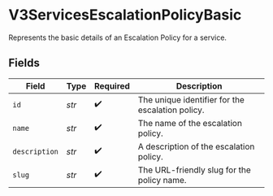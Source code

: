 # V3ServicesEscalationPolicyBasic

Represents the basic details of an Escalation Policy for a service.


## Fields

| Field                                            | Type                                             | Required                                         | Description                                      |
| ------------------------------------------------ | ------------------------------------------------ | ------------------------------------------------ | ------------------------------------------------ |
| `id`                                             | *str*                                            | :heavy_check_mark:                               | The unique identifier for the escalation policy. |
| `name`                                           | *str*                                            | :heavy_check_mark:                               | The name of the escalation policy.               |
| `description`                                    | *str*                                            | :heavy_check_mark:                               | A description of the escalation policy.          |
| `slug`                                           | *str*                                            | :heavy_check_mark:                               | The URL-friendly slug for the policy name.       |